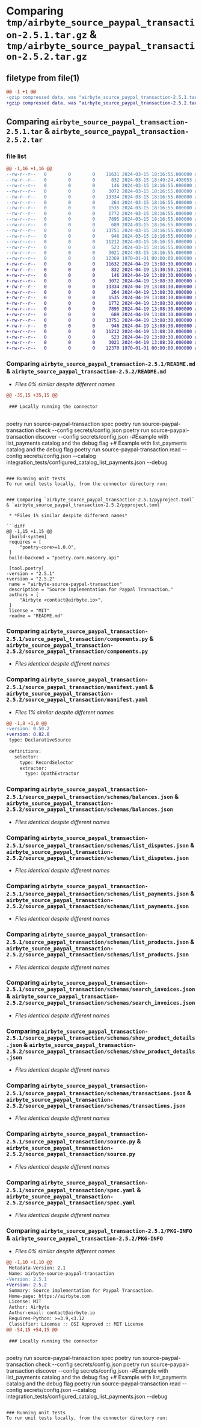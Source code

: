 # Comparing `tmp/airbyte_source_paypal_transaction-2.5.1.tar.gz` & `tmp/airbyte_source_paypal_transaction-2.5.2.tar.gz`

## filetype from file(1)

```diff
@@ -1 +1 @@
-gzip compressed data, was "airbyte_source_paypal_transaction-2.5.1.tar", max compression
+gzip compressed data, was "airbyte_source_paypal_transaction-2.5.2.tar", max compression
```

## Comparing `airbyte_source_paypal_transaction-2.5.1.tar` & `airbyte_source_paypal_transaction-2.5.2.tar`

### file list

```diff
@@ -1,16 +1,16 @@
--rw-r--r--   0        0        0    11631 2024-03-15 18:16:55.000000 airbyte_source_paypal_transaction-2.5.1/README.md
--rw-r--r--   0        0        0      832 2024-03-15 18:49:24.498053 airbyte_source_paypal_transaction-2.5.1/pyproject.toml
--rw-r--r--   0        0        0      146 2024-03-15 18:16:55.000000 airbyte_source_paypal_transaction-2.5.1/source_paypal_transaction/__init__.py
--rw-r--r--   0        0        0     3072 2024-03-15 18:16:55.000000 airbyte_source_paypal_transaction-2.5.1/source_paypal_transaction/components.py
--rw-r--r--   0        0        0    13334 2024-03-15 18:16:55.000000 airbyte_source_paypal_transaction-2.5.1/source_paypal_transaction/manifest.yaml
--rw-r--r--   0        0        0      264 2024-03-15 18:16:55.000000 airbyte_source_paypal_transaction-2.5.1/source_paypal_transaction/run.py
--rw-r--r--   0        0        0     1535 2024-03-15 18:16:55.000000 airbyte_source_paypal_transaction-2.5.1/source_paypal_transaction/schemas/balances.json
--rw-r--r--   0        0        0     1772 2024-03-15 18:16:55.000000 airbyte_source_paypal_transaction-2.5.1/source_paypal_transaction/schemas/list_disputes.json
--rw-r--r--   0        0        0     7895 2024-03-15 18:16:55.000000 airbyte_source_paypal_transaction-2.5.1/source_paypal_transaction/schemas/list_payments.json
--rw-r--r--   0        0        0      689 2024-03-15 18:16:55.000000 airbyte_source_paypal_transaction-2.5.1/source_paypal_transaction/schemas/list_products.json
--rw-r--r--   0        0        0    13751 2024-03-15 18:16:55.000000 airbyte_source_paypal_transaction-2.5.1/source_paypal_transaction/schemas/search_invoices.json
--rw-r--r--   0        0        0      946 2024-03-15 18:16:55.000000 airbyte_source_paypal_transaction-2.5.1/source_paypal_transaction/schemas/show_product_details.json
--rw-r--r--   0        0        0    11212 2024-03-15 18:16:55.000000 airbyte_source_paypal_transaction-2.5.1/source_paypal_transaction/schemas/transactions.json
--rw-r--r--   0        0        0      523 2024-03-15 18:16:55.000000 airbyte_source_paypal_transaction-2.5.1/source_paypal_transaction/source.py
--rw-r--r--   0        0        0     3021 2024-03-15 18:16:55.000000 airbyte_source_paypal_transaction-2.5.1/source_paypal_transaction/spec.yaml
--rw-r--r--   0        0        0    12369 1970-01-01 00:00:00.000000 airbyte_source_paypal_transaction-2.5.1/PKG-INFO
+-rw-r--r--   0        0        0    11632 2024-04-19 13:08:30.000000 airbyte_source_paypal_transaction-2.5.2/README.md
+-rw-r--r--   0        0        0      832 2024-04-19 13:30:50.120081 airbyte_source_paypal_transaction-2.5.2/pyproject.toml
+-rw-r--r--   0        0        0      146 2024-04-19 13:08:30.000000 airbyte_source_paypal_transaction-2.5.2/source_paypal_transaction/__init__.py
+-rw-r--r--   0        0        0     3072 2024-04-19 13:08:30.000000 airbyte_source_paypal_transaction-2.5.2/source_paypal_transaction/components.py
+-rw-r--r--   0        0        0    13334 2024-04-19 13:08:30.000000 airbyte_source_paypal_transaction-2.5.2/source_paypal_transaction/manifest.yaml
+-rw-r--r--   0        0        0      264 2024-04-19 13:08:30.000000 airbyte_source_paypal_transaction-2.5.2/source_paypal_transaction/run.py
+-rw-r--r--   0        0        0     1535 2024-04-19 13:08:30.000000 airbyte_source_paypal_transaction-2.5.2/source_paypal_transaction/schemas/balances.json
+-rw-r--r--   0        0        0     1772 2024-04-19 13:08:30.000000 airbyte_source_paypal_transaction-2.5.2/source_paypal_transaction/schemas/list_disputes.json
+-rw-r--r--   0        0        0     7895 2024-04-19 13:08:30.000000 airbyte_source_paypal_transaction-2.5.2/source_paypal_transaction/schemas/list_payments.json
+-rw-r--r--   0        0        0      689 2024-04-19 13:08:30.000000 airbyte_source_paypal_transaction-2.5.2/source_paypal_transaction/schemas/list_products.json
+-rw-r--r--   0        0        0    13751 2024-04-19 13:08:30.000000 airbyte_source_paypal_transaction-2.5.2/source_paypal_transaction/schemas/search_invoices.json
+-rw-r--r--   0        0        0      946 2024-04-19 13:08:30.000000 airbyte_source_paypal_transaction-2.5.2/source_paypal_transaction/schemas/show_product_details.json
+-rw-r--r--   0        0        0    11212 2024-04-19 13:08:30.000000 airbyte_source_paypal_transaction-2.5.2/source_paypal_transaction/schemas/transactions.json
+-rw-r--r--   0        0        0      523 2024-04-19 13:08:30.000000 airbyte_source_paypal_transaction-2.5.2/source_paypal_transaction/source.py
+-rw-r--r--   0        0        0     3021 2024-04-19 13:08:30.000000 airbyte_source_paypal_transaction-2.5.2/source_paypal_transaction/spec.yaml
+-rw-r--r--   0        0        0    12370 1970-01-01 00:00:00.000000 airbyte_source_paypal_transaction-2.5.2/PKG-INFO
```

### Comparing `airbyte_source_paypal_transaction-2.5.1/README.md` & `airbyte_source_paypal_transaction-2.5.2/README.md`

 * *Files 0% similar despite different names*

```diff
@@ -35,15 +35,15 @@
 
 ### Locally running the connector
 
 ```
 poetry run source-paypal-transaction spec
 poetry run source-paypal-transaction check --config secrets/config.json
 poetry run source-paypal-transaction discover --config secrets/config.json
-#Example with list_payments catalog and the debug flag
+# Example with list_payments catalog and the debug flag
 poetry run source-paypal-transaction read --config secrets/config.json --catalog integration_tests/configured_catalog_list_payments.json --debug
 ```
 
 ### Running unit tests
 To run unit tests locally, from the connector directory run:
 
 ```
```

### Comparing `airbyte_source_paypal_transaction-2.5.1/pyproject.toml` & `airbyte_source_paypal_transaction-2.5.2/pyproject.toml`

 * *Files 1% similar despite different names*

```diff
@@ -1,15 +1,15 @@
 [build-system]
 requires = [
     "poetry-core>=1.0.0",
 ]
 build-backend = "poetry.core.masonry.api"
 
 [tool.poetry]
-version = "2.5.1"
+version = "2.5.2"
 name = "airbyte-source-paypal-transaction"
 description = "Source implementation for Paypal Transaction."
 authors = [
     "Airbyte <contact@airbyte.io>",
 ]
 license = "MIT"
 readme = "README.md"
```

### Comparing `airbyte_source_paypal_transaction-2.5.1/source_paypal_transaction/components.py` & `airbyte_source_paypal_transaction-2.5.2/source_paypal_transaction/components.py`

 * *Files identical despite different names*

### Comparing `airbyte_source_paypal_transaction-2.5.1/source_paypal_transaction/manifest.yaml` & `airbyte_source_paypal_transaction-2.5.2/source_paypal_transaction/manifest.yaml`

 * *Files 1% similar despite different names*

```diff
@@ -1,8 +1,8 @@
-version: 0.50.2
+version: 0.82.0
 type: DeclarativeSource
 
 definitions:
   selector:
     type: RecordSelector
     extractor:
       type: DpathExtractor
```

### Comparing `airbyte_source_paypal_transaction-2.5.1/source_paypal_transaction/schemas/balances.json` & `airbyte_source_paypal_transaction-2.5.2/source_paypal_transaction/schemas/balances.json`

 * *Files identical despite different names*

### Comparing `airbyte_source_paypal_transaction-2.5.1/source_paypal_transaction/schemas/list_disputes.json` & `airbyte_source_paypal_transaction-2.5.2/source_paypal_transaction/schemas/list_disputes.json`

 * *Files identical despite different names*

### Comparing `airbyte_source_paypal_transaction-2.5.1/source_paypal_transaction/schemas/list_payments.json` & `airbyte_source_paypal_transaction-2.5.2/source_paypal_transaction/schemas/list_payments.json`

 * *Files identical despite different names*

### Comparing `airbyte_source_paypal_transaction-2.5.1/source_paypal_transaction/schemas/list_products.json` & `airbyte_source_paypal_transaction-2.5.2/source_paypal_transaction/schemas/list_products.json`

 * *Files identical despite different names*

### Comparing `airbyte_source_paypal_transaction-2.5.1/source_paypal_transaction/schemas/search_invoices.json` & `airbyte_source_paypal_transaction-2.5.2/source_paypal_transaction/schemas/search_invoices.json`

 * *Files identical despite different names*

### Comparing `airbyte_source_paypal_transaction-2.5.1/source_paypal_transaction/schemas/show_product_details.json` & `airbyte_source_paypal_transaction-2.5.2/source_paypal_transaction/schemas/show_product_details.json`

 * *Files identical despite different names*

### Comparing `airbyte_source_paypal_transaction-2.5.1/source_paypal_transaction/schemas/transactions.json` & `airbyte_source_paypal_transaction-2.5.2/source_paypal_transaction/schemas/transactions.json`

 * *Files identical despite different names*

### Comparing `airbyte_source_paypal_transaction-2.5.1/source_paypal_transaction/source.py` & `airbyte_source_paypal_transaction-2.5.2/source_paypal_transaction/source.py`

 * *Files identical despite different names*

### Comparing `airbyte_source_paypal_transaction-2.5.1/source_paypal_transaction/spec.yaml` & `airbyte_source_paypal_transaction-2.5.2/source_paypal_transaction/spec.yaml`

 * *Files identical despite different names*

### Comparing `airbyte_source_paypal_transaction-2.5.1/PKG-INFO` & `airbyte_source_paypal_transaction-2.5.2/PKG-INFO`

 * *Files 0% similar despite different names*

```diff
@@ -1,10 +1,10 @@
 Metadata-Version: 2.1
 Name: airbyte-source-paypal-transaction
-Version: 2.5.1
+Version: 2.5.2
 Summary: Source implementation for Paypal Transaction.
 Home-page: https://airbyte.com
 License: MIT
 Author: Airbyte
 Author-email: contact@airbyte.io
 Requires-Python: >=3.9,<3.12
 Classifier: License :: OSI Approved :: MIT License
@@ -54,15 +54,15 @@
 
 ### Locally running the connector
 
 ```
 poetry run source-paypal-transaction spec
 poetry run source-paypal-transaction check --config secrets/config.json
 poetry run source-paypal-transaction discover --config secrets/config.json
-#Example with list_payments catalog and the debug flag
+# Example with list_payments catalog and the debug flag
 poetry run source-paypal-transaction read --config secrets/config.json --catalog integration_tests/configured_catalog_list_payments.json --debug
 ```
 
 ### Running unit tests
 To run unit tests locally, from the connector directory run:
 
 ```
```

